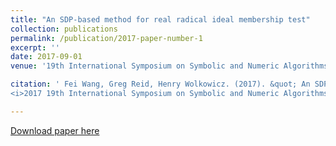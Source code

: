 ```yaml
---
title: "An SDP-based method for real radical ideal membership test"
collection: publications
permalink: /publication/2017-paper-number-1
excerpt: ''
date: 2017-09-01
venue: '19th International Symposium on Symbolic and Numeric Algorithms for Scientific Computing'

citation: ' Fei Wang, Greg Reid, Henry Wolkowicz. (2017). &quot; An SDP-based method for the real radical ideal membership test. &quot; 
<i>2017 19th International Symposium on Symbolic and Numeric Algorithms for Scientific Computing</i>.  Pages 86-93.'

---
```


[Download paper here](https://ieeexplore.ieee.org/document/8531271)
